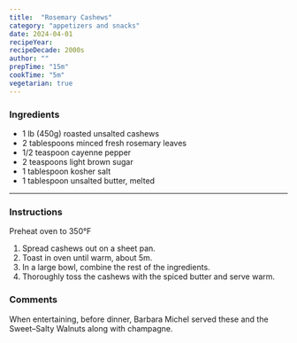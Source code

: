 ```yaml
---
title:  "Rosemary Cashews"
category: "appetizers and snacks"
date: 2024-04-01
recipeYear: 
recipeDecade: 2000s
author: ""
prepTime: "15m"
cookTime: "5m"
vegetarian: true
---
```


### Ingredients

- 1 lb (450g) roasted unsalted cashews
- 2 tablespoons minced fresh rosemary leaves
- 1/2 teaspoon cayenne pepper
- 2 teaspoons light brown sugar
- 1 tablespoon kosher salt
- 1 tablespoon unsalted butter, melted

---

### Instructions

Preheat oven to 350°F

1. Spread cashews out on a sheet pan.
2. Toast in oven until warm, about 5m. 
3. In a large bowl, combine the rest of the ingredients.
4. Thoroughly toss the cashews with the spiced butter and serve warm. 

### Comments

When entertaining, before dinner, Barbara Michel served these and the Sweet–Salty Walnuts along with champagne. 
